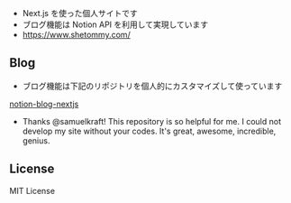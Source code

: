 - Next.js を使った個人サイトです
- ブログ機能は Notion API を利用して実現しています
- https://www.shetommy.com/

## Blog

- ブログ機能は下記のリポジトリを個人的にカスタマイズして使っています

[notion-blog-nextjs](https://github.com/samuelkraft/notion-blog-nextjs)

- Thanks @samuelkraft! This repository is so helpful for me. I could not develop my site without your codes. It's great, awesome, incredible, genius.

## License

MIT License
